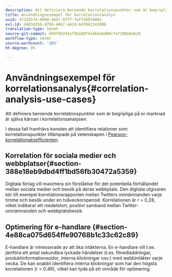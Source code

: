 ```yaml
---
description: Att definiera beroende korrelationspunkter som är begripliga på er marknad är själva kärnan i korrelationsanalysen.
title: Användningsexempel för korrelationsanalys
uuid: 47328574-6600-44d7-8fff-feff3097488a
exl-id: d4834350-8756-44b7-ab2d-64f86134100b
translation-type: tm+mt
source-git-commit: d9df90242ef96188f4e4b5e6d04cfef196b0a628
workflow-type: tm+mt
source-wordcount: '183'
ht-degree: 0%

---
```


# Användningsexempel för korrelationsanalys{#correlation-analysis-use-cases}

Att definiera beroende korrelationspunkter som är begripliga på er marknad är själva kärnan i korrelationsanalysen.

I dessa fall framhävs konsten att identifiera relationer som korrelationspunkter tillämpade på vetenskapen i [Pearson-korrelationskoefficienten](../../../../home/c-get-started/c-analysis-vis/c-correlation-analysis/c-correlation-pearsons.md#concept-5996cb8c89fd4df5b47b7318e7a1d29c).

## Korrelation för sociala medier och webbplatser{#section-388e18eb9dbd4ff1bd56fb30472a5359}

Digitala förlag vill maximera sin förståelse för det potentiella förhållandet mellan sociala medier och besök på deras webbplats. Den digitala utgivaren kör till exempel korrelationsrapporten mellan Twitters omnämnanden varje timme och besök under en tvåveckorsperiod. Korrelationen är *r* = 0,28, vilket indikerar ett medelstort, positivt samband mellan Twitter-omnämnanden och webbplatsbesök.

## Optimering för e-handlare {#section-4e88ca075d654ffe90768b1c33c62c89}

E-handlare är intresserade av att öka intäkterna. En e-handlare vill t.ex. jämföra ett antal sekundära lyckade händelser (t.ex. filnedladdningar, produktinformationssidor, interna klickningar osv.) med webbintäkter varje vecka. De kan snabbt identifiera interna klickningar som har den högsta korrelationen (*r* = 0.46), vilket kan tyda på ett område för optimering.
